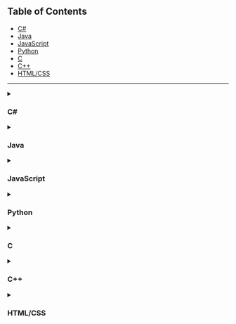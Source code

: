 <!DOCTYPE html>
<html lang="en">
<head>
    <meta charset="UTF-8">
    <meta name="viewport" content="width=device-width, initial-scale=1.0">
    <title>Project Ideas Repository</title>
</head>
<body>

<h2>Table of Contents</h2>
<ul>
    <li><a href="#csharp">C#</a></li>
    <li><a href="#java">Java</a></li>
    <li><a href="#javascript">JavaScript</a></li>
    <li><a href="#python">Python</a></li>
    <li><a href="#c">C</a></li>
    <li><a href="#cpp">C++</a></li>
    <li><a href="#htmlcss">HTML/CSS</a></li>
</ul>

<hr>

<!-- C# Section -->
<details id="csharp">
    <summary><h3>C#</h3></summary>
    <ul>
        <li><strong>Beginner:</strong> Console Calculator - Create a simple calculator that performs basic arithmetic operations in a console application.</li>
        <li><strong>Beginner:</strong> Todo List Application - Develop a console-based todo list where users can add, view, and delete tasks.</li>
        <li><strong>Intermediate:</strong> Desktop Notepad Application - Build a Windows Forms application that functions like a basic notepad, allowing users to create, open, edit, and save text files.</li>
        <li><strong>Intermediate:</strong> Weather App Using API - Create an application that fetches and displays weather data from a public API.</li>
        <li><strong>Advanced:</strong> Inventory Management System - Develop a desktop application with a database backend to manage inventory for a small business.</li>
        <li><strong>Advanced:</strong> Chat Application - Build a real-time chat application using sockets, allowing multiple users to communicate over a network.</li>
    </ul>
</details>

<!-- Java Section -->
<details id="java">
    <summary><h3>Java</h3></summary>
    <ul>
        <li><strong>Beginner:</strong> Guess the Number Game - Create a console game where the computer generates a random number, and the player has to guess it.</li>
        <li><strong>Beginner:</strong> Unit Converter - Develop a simple console application to convert units like temperature, length, and weight.</li>
        <li><strong>Intermediate:</strong> Bank Account Manager - Build an application to simulate bank account operations like deposit, withdrawal, and balance inquiry.</li>
        <li><strong>Intermediate:</strong> Library Management System - Create a program to manage books in a library, including adding, borrowing, and returning books.</li>
        <li><strong>Advanced:</strong> E-commerce Website Backend - Develop the backend logic for an e-commerce platform, including user authentication, product catalog, shopping cart, and order processing.</li>
        <li><strong>Advanced:</strong> Android Mobile App - Create an Android application using Java, such as a personal finance tracker or a fitness app.</li>
    </ul>
</details>

<!-- JavaScript Section -->
<details id="javascript">
    <summary><h3>JavaScript</h3></summary>
    <ul>
        <li><strong>Beginner:</strong> Interactive Quiz - Build a simple web-based quiz application using HTML, CSS, and JavaScript.</li>
        <li><strong>Beginner:</strong> Countdown Timer - Create a countdown timer that counts down to a specific date and time.</li>
        <li><strong>Intermediate:</strong> To-Do List App - Develop a web application where users can add, edit, and delete tasks, with data stored in local storage.</li>
        <li><strong>Intermediate:</strong> Weather Dashboard - Create a web app that displays weather information fetched from a public API.</li>
        <li><strong>Advanced:</strong> Single Page Application with React - Build a SPA using React.js, such as a blog or a photo gallery.</li>
        <li><strong>Advanced:</strong> Real-time Chat App with Node.js and Socket.io - Develop a web-based chat application that allows real-time communication between users.</li>
    </ul>
</details>

<!-- Python Section -->
<details id="python">
    <summary><h3>Python</h3></summary>
    <ul>
        <li><strong>Beginner:</strong> Hangman Game - Create a console-based Hangman game.</li>
        <li><strong>Beginner:</strong> Email Slicer - Build a program that extracts the username and domain from an email address.</li>
        <li><strong>Intermediate:</strong> Web Scraper - Develop a script to scrape data from a website and store it in a CSV file.</li>
        <li><strong>Intermediate:</strong> Expense Tracker - Create an application to track personal expenses, with data stored in a file or database.</li>
        <li><strong>Advanced:</strong> Django Web Application - Build a full-stack web application using Django, such as a blog platform or e-commerce site.</li>
        <li><strong>Advanced:</strong> Machine Learning Project - Implement a machine learning algorithm using scikit-learn, like predicting housing prices.</li>
    </ul>
</details>

<!-- C Section -->
<details id="c">
    <summary><h3>C</h3></summary>
    <ul>
        <li><strong>Beginner:</strong> Simple Calculator - Create a calculator that performs basic arithmetic operations in the console.</li>
        <li><strong>Beginner:</strong> File I/O Operations - Write a program to read from and write to a text file.</li>
        <li><strong>Intermediate:</strong> Student Record System - Build a console application to manage student records, including adding, deleting, and searching records.</li>
        <li><strong>Intermediate:</strong> Maze Game - Develop a simple text-based maze game.</li>
        <li><strong>Advanced:</strong> Unix Shell Replica - Create a basic version of a Unix shell that can execute commands.</li>
        <li><strong>Advanced:</strong> Mini Compiler - Develop a simplified compiler that can parse and evaluate mathematical expressions.</li>
    </ul>
</details>

<!-- C++ Section -->
<details id="cpp">
    <summary><h3>C++</h3></summary>
    <ul>
        <li><strong>Beginner:</strong> Bank Account Simulator - Create a program that simulates a simple bank account with deposit and withdrawal functionalities.</li>
        <li><strong>Beginner:</strong> Tic-Tac-Toe Game - Develop a console-based Tic-Tac-Toe game for two players.</li>
        <li><strong>Intermediate:</strong> File Encryption/Decryption - Build a program that can encrypt and decrypt files using simple algorithms.</li>
        <li><strong>Intermediate:</strong> Inventory System - Create an application to manage inventory items with features like add, update, delete, and display.</li>
        <li><strong>Advanced:</strong> 3D Graphics Engine - Develop a basic 3D graphics engine using OpenGL or DirectX.</li>
        <li><strong>Advanced:</strong> Multithreaded Application - Create a multithreaded application that performs complex computations or data processing.</li>
    </ul>
</details>

<!-- HTML/CSS Section -->
<details id="htmlcss">
    <summary><h3>HTML/CSS</h3></summary>
    <ul>
        <li><strong>Beginner:</strong> Personal Portfolio Website - Build a simple personal website to showcase your projects and resume.</li>
        <li><strong>Beginner:</strong> Landing Page Design - Create a landing page for a fictional product or service.</li>
        <li><strong>Intermediate:</strong> Responsive Web Design - Develop a website that is responsive across different devices (mobile, tablet, desktop).</li>
        <li><strong>Intermediate:</strong> CSS Grid and Flexbox Layouts - Create complex page layouts using CSS Grid and Flexbox.</li>
        <li><strong>Advanced:</strong> CSS Animations and Transitions - Build an interactive website using advanced CSS animations.</li>
        <li><strong>Advanced:</strong> Single Page Website with Parallax Scrolling - Develop a single-page website that uses parallax scrolling effects.</li>
    </ul>
</details>

</body>
</html>
